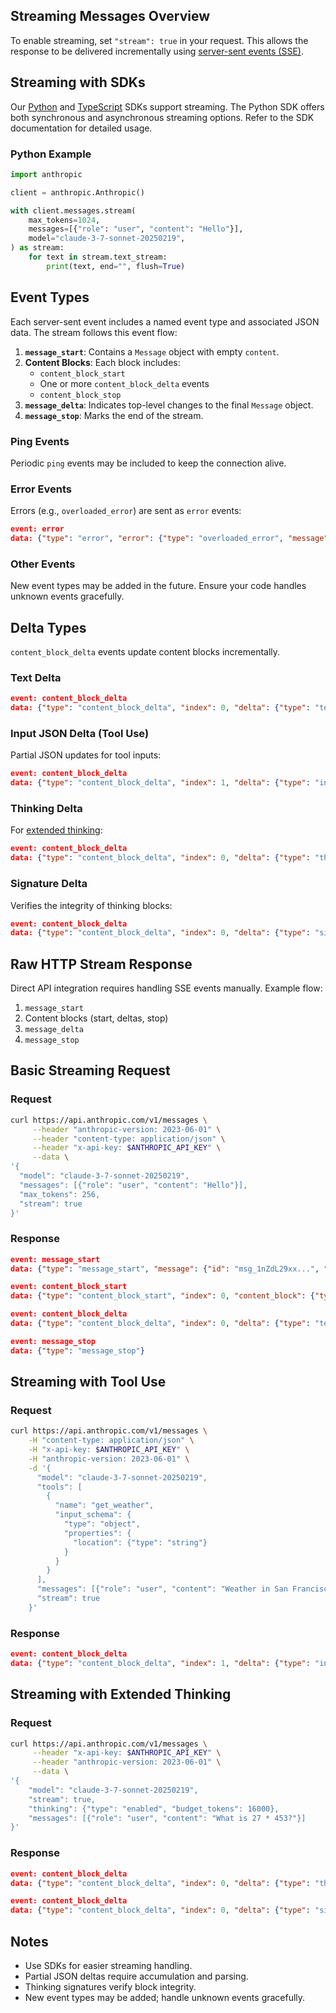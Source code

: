 ## Streaming Messages Overview

To enable streaming, set `"stream": true` in your request. This allows the response to be delivered incrementally using [server-sent events (SSE)](https://developer.mozilla.org/en-US/docs/Web/API/Server-sent_events/Using_server-sent_events).

## Streaming with SDKs

Our [Python](https://github.com/anthropics/anthropic-sdk-python) and [TypeScript](https://github.com/anthropics/anthropic-sdk-typescript) SDKs support streaming. The Python SDK offers both synchronous and asynchronous streaming options. Refer to the SDK documentation for detailed usage.

### Python Example

```python
import anthropic

client = anthropic.Anthropic()

with client.messages.stream(
    max_tokens=1024,
    messages=[{"role": "user", "content": "Hello"}],
    model="claude-3-7-sonnet-20250219",
) as stream:
    for text in stream.text_stream:
        print(text, end="", flush=True)
```

## Event Types

Each server-sent event includes a named event type and associated JSON data. The stream follows this event flow:

1. **`message_start`**: Contains a `Message` object with empty `content`.
2. **Content Blocks**: Each block includes:
   - `content_block_start`
   - One or more `content_block_delta` events
   - `content_block_stop`
3. **`message_delta`**: Indicates top-level changes to the final `Message` object.
4. **`message_stop`**: Marks the end of the stream.

### Ping Events

Periodic `ping` events may be included to keep the connection alive.

### Error Events

Errors (e.g., `overloaded_error`) are sent as `error` events:

```json
event: error
data: {"type": "error", "error": {"type": "overloaded_error", "message": "Overloaded"}}
```

### Other Events

New event types may be added in the future. Ensure your code handles unknown events gracefully.

## Delta Types

`content_block_delta` events update content blocks incrementally.

### Text Delta

```json
event: content_block_delta
data: {"type": "content_block_delta", "index": 0, "delta": {"type": "text_delta", "text": "Hello"}}
```

### Input JSON Delta (Tool Use)

Partial JSON updates for tool inputs:

```json
event: content_block_delta
data: {"type": "content_block_delta", "index": 1, "delta": {"type": "input_json_delta", "partial_json": "{\"location\": \"San Francisco\""}}
```

### Thinking Delta

For [extended thinking](https://docs.anthropic.com/en/docs/build-with-claude/extended-thinking#streaming-extended-thinking):

```json
event: content_block_delta
data: {"type": "content_block_delta", "index": 0, "delta": {"type": "thinking_delta", "thinking": "Step 1: Break down the problem..."}}
```

### Signature Delta

Verifies the integrity of thinking blocks:

```json
event: content_block_delta
data: {"type": "content_block_delta", "index": 0, "delta": {"type": "signature_delta", "signature": "EqQBCgIYAhIM1gbcDa9GJwZA..."}}
```

## Raw HTTP Stream Response

Direct API integration requires handling SSE events manually. Example flow:

1. `message_start`
2. Content blocks (start, deltas, stop)
3. `message_delta`
4. `message_stop`

## Basic Streaming Request

### Request

```bash
curl https://api.anthropic.com/v1/messages \
     --header "anthropic-version: 2023-06-01" \
     --header "content-type: application/json" \
     --header "x-api-key: $ANTHROPIC_API_KEY" \
     --data \
'{
  "model": "claude-3-7-sonnet-20250219",
  "messages": [{"role": "user", "content": "Hello"}],
  "max_tokens": 256,
  "stream": true
}'
```

### Response

```json
event: message_start
data: {"type": "message_start", "message": {"id": "msg_1nZdL29xx...", "role": "assistant", "content": []}}

event: content_block_start
data: {"type": "content_block_start", "index": 0, "content_block": {"type": "text"}}

event: content_block_delta
data: {"type": "content_block_delta", "index": 0, "delta": {"type": "text_delta", "text": "Hello"}}

event: message_stop
data: {"type": "message_stop"}
```

## Streaming with Tool Use

### Request

```bash
curl https://api.anthropic.com/v1/messages \
    -H "content-type: application/json" \
    -H "x-api-key: $ANTHROPIC_API_KEY" \
    -H "anthropic-version: 2023-06-01" \
    -d '{
      "model": "claude-3-7-sonnet-20250219",
      "tools": [
        {
          "name": "get_weather",
          "input_schema": {
            "type": "object",
            "properties": {
              "location": {"type": "string"}
            }
          }
        }
      ],
      "messages": [{"role": "user", "content": "Weather in San Francisco?"}],
      "stream": true
    }'
```

### Response

```json
event: content_block_delta
data: {"type": "content_block_delta", "index": 1, "delta": {"type": "input_json_delta", "partial_json": "{\"location\": \"San Francisco\""}}
```

## Streaming with Extended Thinking

### Request

```bash
curl https://api.anthropic.com/v1/messages \
     --header "x-api-key: $ANTHROPIC_API_KEY" \
     --header "anthropic-version: 2023-06-01" \
     --data \
'{
    "model": "claude-3-7-sonnet-20250219",
    "stream": true,
    "thinking": {"type": "enabled", "budget_tokens": 16000},
    "messages": [{"role": "user", "content": "What is 27 * 453?"}]
}'
```

### Response

```json
event: content_block_delta
data: {"type": "content_block_delta", "index": 0, "delta": {"type": "thinking_delta", "thinking": "Step 1: Break down 27 * 453..."}}

event: content_block_delta
data: {"type": "content_block_delta", "index": 0, "delta": {"type": "signature_delta", "signature": "EqQBCgIYAhIM1gbcDa9GJwZA..."}}
```

## Notes
- Use SDKs for easier streaming handling.
- Partial JSON deltas require accumulation and parsing.
- Thinking signatures verify block integrity.
- New event types may be added; handle unknown events gracefully.